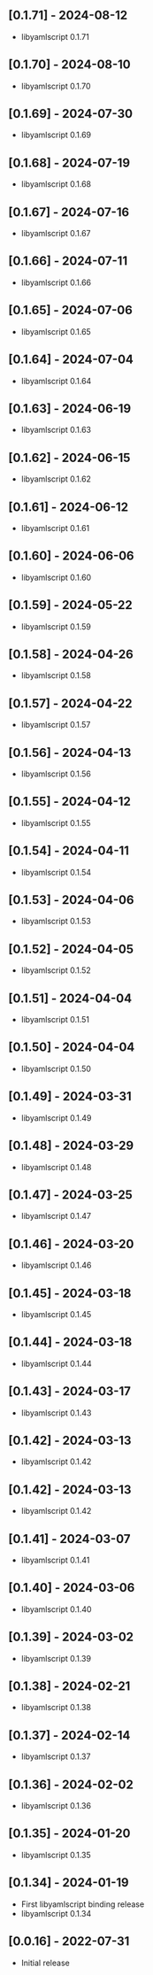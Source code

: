 ## [0.1.71] - 2024-08-12

- libyamlscript 0.1.71

## [0.1.70] - 2024-08-10

- libyamlscript 0.1.70

## [0.1.69] - 2024-07-30

- libyamlscript 0.1.69

## [0.1.68] - 2024-07-19

- libyamlscript 0.1.68

## [0.1.67] - 2024-07-16

- libyamlscript 0.1.67

## [0.1.66] - 2024-07-11

- libyamlscript 0.1.66

## [0.1.65] - 2024-07-06

- libyamlscript 0.1.65

## [0.1.64] - 2024-07-04

- libyamlscript 0.1.64

## [0.1.63] - 2024-06-19

- libyamlscript 0.1.63

## [0.1.62] - 2024-06-15

- libyamlscript 0.1.62

## [0.1.61] - 2024-06-12

- libyamlscript 0.1.61

## [0.1.60] - 2024-06-06

- libyamlscript 0.1.60

## [0.1.59] - 2024-05-22

- libyamlscript 0.1.59

## [0.1.58] - 2024-04-26

- libyamlscript 0.1.58

## [0.1.57] - 2024-04-22

- libyamlscript 0.1.57

## [0.1.56] - 2024-04-13

- libyamlscript 0.1.56

## [0.1.55] - 2024-04-12

- libyamlscript 0.1.55

## [0.1.54] - 2024-04-11

- libyamlscript 0.1.54

## [0.1.53] - 2024-04-06

- libyamlscript 0.1.53

## [0.1.52] - 2024-04-05

- libyamlscript 0.1.52

## [0.1.51] - 2024-04-04

- libyamlscript 0.1.51

## [0.1.50] - 2024-04-04

- libyamlscript 0.1.50

## [0.1.49] - 2024-03-31

- libyamlscript 0.1.49

## [0.1.48] - 2024-03-29

- libyamlscript 0.1.48

## [0.1.47] - 2024-03-25

- libyamlscript 0.1.47

## [0.1.46] - 2024-03-20

- libyamlscript 0.1.46

## [0.1.45] - 2024-03-18

- libyamlscript 0.1.45

## [0.1.44] - 2024-03-18

- libyamlscript 0.1.44

## [0.1.43] - 2024-03-17

- libyamlscript 0.1.43

## [0.1.42] - 2024-03-13

- libyamlscript 0.1.42

## [0.1.42] - 2024-03-13

- libyamlscript 0.1.42

## [0.1.41] - 2024-03-07

- libyamlscript 0.1.41

## [0.1.40] - 2024-03-06

- libyamlscript 0.1.40

## [0.1.39] - 2024-03-02

- libyamlscript 0.1.39

## [0.1.38] - 2024-02-21

- libyamlscript 0.1.38

## [0.1.37] - 2024-02-14

- libyamlscript 0.1.37

## [0.1.36] - 2024-02-02

- libyamlscript 0.1.36

## [0.1.35] - 2024-01-20

- libyamlscript 0.1.35

## [0.1.34] - 2024-01-19

- First libyamlscript binding release
- libyamlscript 0.1.34

## [0.0.16] - 2022-07-31

- Initial release
